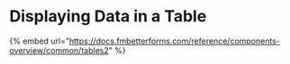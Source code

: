 # Displaying Data in a Table



{% embed url="https://docs.fmbetterforms.com/reference/components-overview/common/tables2" %}
